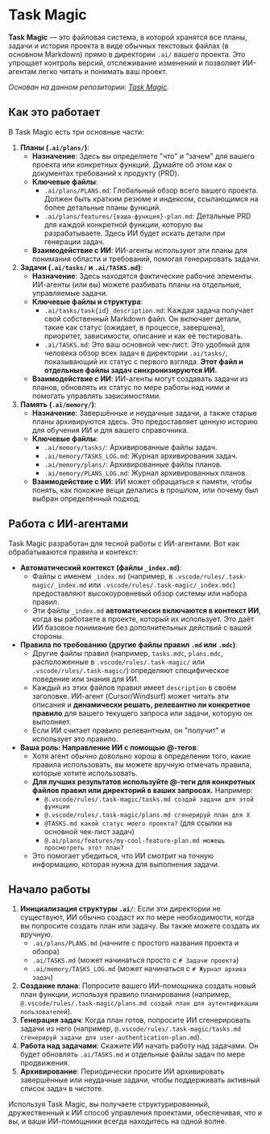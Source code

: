 # Task Magic

**Task Magic** — это файловая система, в которой хранятся все планы, задачи и история проекта в виде обычных текстовых файлах (в основном Markdown) прямо в директории `.ai/` вашего проекта. Это упрощает контроль версий, отслеживание изменений и позволяет ИИ-агентам легко читать и понимать ваш проект.

*Основан на данном репозитории: [Task Magic](https://github.com/iannuttall/task-magic).*

## Как это работает

В Task Magic есть три основные части:

1. **Планы (`.ai/plans/`)**:
    - **Назначение**: Здесь вы определяете "что" и "зачем" для вашего проекта или конкретных функций. Думайте об этом как о документах требований к продукту (PRD).
    - **Ключевые файлы**:
      - `.ai/plans/PLANS.md`: Глобальный обзор всего вашего проекта. Должен быть кратким резюме и индексом, ссылающимся на более детальные планы функций.
      - `.ai/plans/features/{ваша-функция}-plan.md`: Детальные PRD для каждой конкретной функции, которую вы разрабатываете. Здесь ИИ будет искать детали при генерации задач.
    - **Взаимодействие с ИИ**: ИИ-агенты используют эти планы для понимания области и требований, помогая генерировать задачи.
2. **Задачи (`.ai/tasks/` и `.ai/TASKS.md`)**:
    - **Назначение**: Здесь находятся фактические рабочие элементы. ИИ-агенты (или вы) можете разбивать планы на отдельные, управляемые задачи.
    - **Ключевые файлы и структура**:
      - `.ai/tasks/task{id}_description.md`: Каждая задача получает свой собственный Markdown файл. Он включает детали, такие как статус (ожидает, в процессе, завершена), приоритет, зависимости, описание и как её тестировать.
      - `.ai/TASKS.md`: Это ваш основной чек-лист. Это удобный для человека обзор всех задач в директории `.ai/tasks/`, показывающий их статус с первого взгляда. **Этот файл и отдельные файлы задач синхронизируются ИИ.**
    - **Взаимодействие с ИИ**: ИИ-агенты могут создавать задачи из планов, обновлять их статус по мере работы над ними и помогать управлять зависимостями.
3. **Память (`.ai/memory/`)**:
    - **Назначение**: Завершённые и неудачные задачи, а также старые планы архивируются здесь. Это предоставляет ценную историю для обучения ИИ и для вашего справочника.
    - **Ключевые файлы**:
      - `.ai/memory/tasks/`: Архивированные файлы задач.
      - `.ai/memory/TASKS_LOG.md`: Журнал архивирования задач.
      - `.ai/memory/plans/`: Архивированные файлы планов.
      - `.ai/memory/PLANS_LOG.md`: Журнал архивированных планов.
    - **Взаимодействие с ИИ**: ИИ может обращаться к памяти, чтобы понять, как похожие вещи делались в прошлом, или почему был выбран определённый подход.

## Работа с ИИ-агентами

Task Magic разработан для тесной работы с ИИ-агентами. Вот как обрабатываются правила и контекст:

- **Автоматический контекст (файлы `_index.md`)**:
  - Файлы с именем `_index.md` (например, в `.vscode/rules/.task-magic/_index.md` или `.vscode/rules/.task-magic/_index.mdc`) предоставляют высокоуровневый обзор системы или набора правил.
  - Эти файлы `_index.md` **автоматически включаются в контекст ИИ**, когда вы работаете в проекте, который их использует. Это даёт ИИ базовое понимание без дополнительных действий с вашей стороны.
- **Правила по требованию (другие файлы правил `.md` или `.mdc`)**:
  - Другие файлы правил (например, `tasks.mdc`, `plans.mdc`, расположенные в `.vscode/rules/.task-magic/` или `.vscode/rules/.task-magic/`) определяют специфическое поведение или знания для ИИ.
  - Каждый из этих файлов правил имеет `description` в своём заголовке. ИИ-агент (Cursor/Windsurf) может читать эти описания и **динамически решать, релевантно ли конкретное правило** для вашего текущего запроса или задачи, которую он выполняет.
  - Если ИИ считает правило релевантным, он "получит" и использует это правило.
- **Ваша роль: Направление ИИ с помощью @-тегов**:
  - Хотя агент обычно довольно хорош в определении того, какие правила использовать, вы можете вручную отмечать правила, которые хотите использовать.
  - **Для лучших результатов используйте @-теги для конкретных файлов правил или директорий в ваших запросах.** Например:
    - `@.vscode/rules/.task-magic/tasks.md создай задачи для этой функции`
    - `@.vscode/rules/.task-magic/plans.md сгенерируй план для X`
    - `@TASKS.md какой статус моего проекта?` (для ссылки на основной чек-лист задач)
    - `@.ai/plans/features/my-cool-feature-plan.md можешь просмотреть этот план?`
  - Это помогает убедиться, что ИИ смотрит на точную информацию, которая нужна для выполнения задачи.

## Начало работы

1. **Инициализация структуры `.ai/`**: Если эти директории не существуют, ИИ обычно создаст их по мере необходимости, когда вы попросите создать план или задачу. Вы также можете создать их вручную.
    - `.ai/plans/PLANS.md` (начните с простого названия проекта и обзора)
    - `.ai/TASKS.md` (может начинаться просто с `# Задачи проекта`)
    - `.ai/memory/TASKS_LOG.md` (может начинаться с `# Журнал архива задач`)
2. **Создание плана**: Попросите вашего ИИ-помощника создать новый план функции, используя правило планирования (например, `@.vscode/rules/.task-magic/plans.md создай план для аутентификации пользователей`).
3. **Генерация задач**: Когда план готов, попросите ИИ сгенерировать задачи из него (например, `@.vscode/rules/.task-magic/tasks.md сгенерируй задачи для user-authentication-plan.md`).
4. **Работа над задачами**: Скажите ИИ начать работу над задачами. Он будет обновлять `.ai/TASKS.md` и отдельные файлы задач по мере продвижения.
5. **Архивирование**: Периодически просите ИИ архивировать завершённые или неудачные задачи, чтобы поддерживать активный список задач в чистоте.

Используя Task Magic, вы получаете структурированный, дружественный к ИИ способ управления проектами, обеспечивая, что и вы, и ваши ИИ-помощники всегда находитесь на одной волне.
